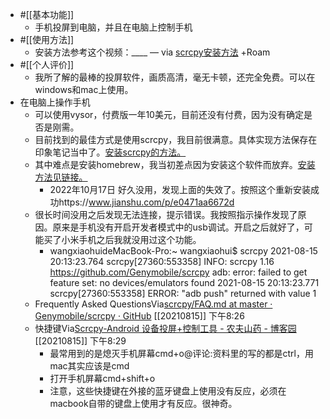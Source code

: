 - #[[基本功能]]
    - 手机投屏到电脑，并且在电脑上控制手机
- #[[使用方法]]
    - 安装方法参考这个视频：____ — via [scrcpy安装方法](https://mp.weixin.qq.com/s?__biz=MzU1NDgyNDQ1Ng==&mid=2247495397&idx=3&sn=4eedfeaad8afb0749ebe86f5b86c7609&chksm=fbdf0882cca8819408cb6774619bc9a2364474b5ce8423cf1111089c7614dc2ded0449353eea) +Roam
- #[[个人评价]]
    - 我所了解的最棒的投屏软件，画质高清，毫无卡顿，还完全免费。可以在windows和mac上使用。
- 在电脑上操作手机
    - 可以使用vysor，付费版一年10美元，目前还没有付费，因为没有确定是否是刚需。
    - 目前找到的最佳方式是使用scrcpy，我目前很满意。具体实现方法保存在印象笔记当中了。[安装scrcpy的方法。](https://app.yinxiang.com/shard/s63/nl/13797828/2b04f36c-352a-475a-8366-e0abada15e96/)
    - 其中难点是安装homebrew，我当初差点因为安装这个软件而放弃。[安装方法见链接。](https://app.yinxiang.com/shard/s63/nl/13797828/a6e548b3-5f83-4a2a-8598-90de6637b640/)
        - 2022年10月17日 好久没用，发现上面的失效了。按照这个重新安装成功https://www.jianshu.com/p/e0471aa6672d
    - 很长时间没用之后发现无法连接，提示错误。我按照指示操作发现了原因。原来是手机没有开启开发者模式中的usb调试。开启之后就好了，可能买了小米手机之后我就没用过这个功能。
        - wangxiaohuideMacBook-Pro:~ wangxiaohui$ scrcpy
2021-08-15 20:13:23.764 scrcpy[27360:553358] INFO: scrcpy 1.16 <https://github.com/Genymobile/scrcpy>
adb: error: failed to get feature set: no devices/emulators found
2021-08-15 20:13:23.771 scrcpy[27360:553358] ERROR: "adb push" returned with value 1
    - Frequently Asked QuestionsVia[scrcpy/FAQ.md at master · Genymobile/scrcpy · GitHub](https://github.com/Genymobile/scrcpy/blob/master/FAQ.md#adb-issues) [[20210815]] 下午8:26
    - 快捷键Via[Scrcpy-Android 设备投屏+控制工具 - 农夫山药 - 博客园](https://www.cnblogs.com/fanfeng/p/13093465.html) [[20210815]] 下午8:29
        - 最常用到的是熄灭手机屏幕cmd+o@评论:资料里的写的都是ctrl，用mac其实应该是cmd
        - 打开手机屏幕cmd+shift+o
        - 注意，这些快捷键在外接的蓝牙键盘上使用没有反应，必须在macbook自带的键盘上使用才有反应。很神奇。
